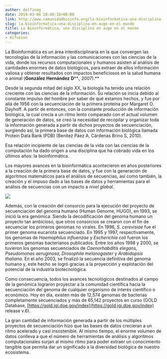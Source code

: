 ```yaml
---
author: delfinog
date: 2018-03-06 20:49:18+00:00
link: http://www.comunidadbioinfo.org/la-bioinformatica-una-disciplina-en-auge-en-el-mundo/
slug: la-bioinformatica-una-disciplina-en-auge-en-el-mundo
title: La Bioinformática, una disciplina en auge en el mundo
categories:
- difusion
---
```


La Bioinformática es un área interdisciplinaria en la que convergen las tecnologías de la información y las comunicaciones con las ciencias de la vida, donde los recursos computacionales y humanos asisten al análisis de cantidades enormes de datos biológicos, para extraer de ellos información valiosa y obtener resultados con impactos beneficiosos en la salud humana o animal (**González** **Hernández** **D****., 2007).**

Desde la segunda mitad del siglo XX, la biología ha tenido una relación creciente con las ciencias de la información. Su relación se inicia debido al constante impulso del hombre por saber de qué estamos hechos, y fue por allá de 1956 con la secuenciación de la primera proteína por Margaret O. Dayhoff. A partir de entonces, con la constante producción de información biológica, la cual crecía a un ritmo lento comparado con el actual volumen de generación de datos, se creó la necesidad de recopilar y organizar toda la información generada a partir de dichos proyectos de secuenciación, surgiendo así, la primera base de datos con información biológica llamada Protein Data Bank (PDB) (Benítez Páez A, Cárdenas Brino S, 2010).

Esa relación incipiente de las ciencias de la vida con las ciencias de la computación ha dado origen a una disciplina que ha cobrado vida en los últimos años: la bioinformática.

Los mayores avances en la bioinformática acontecieron en años posteriores a la creación de la primera base de datos, y fue con la generación de algoritmos matemáticos para el análisis de secuencias, así como también, la creación y el impuso dado a las bases de datos y herramientas para el análisis de secuencias con un impacto a _nivel global_.

![](http://www.comunidadbioinfo.org/wp-content/uploads/2018/03/Clustalw_multiple_alignment-300x160.png)

Además, con la creación del consorcio para la ejecución del proyecto de secuenciación del genoma humano (Human Genome, HUGO), en 1993, se inició la era genómica. Siendo la decodificación del genoma humano un proyecto tan ambicioso, que otros consorcios se crearon con el fin de secuenciar los primeros genomas no virales. En 1996, _S. cerevisiae_ fue el primer genoma eucariota secuenciado. En 1995 y 1997, respectivamente, los genomas de _Haemophilus influenzae_ y _Escherichia coli_ fueron los primeros genomas bacterianos publicados. Entre los años 1998 y 2000, se tuvieron los genomas secuenciados de _Caenorhabditis elegans, Pseudomonas aeruginosa, Drosophila melanogaster_ y _Arabidopsis thaliana_. En el año 2003, se finalizó la secuencia definitiva del genoma humano y, este hecho se logró gracias a la proyección y explotación del potencial de la industria biotecnológica.

Como consecuencia, todos los avances tecnológicos destinados al campo de la genómica lograron proyectar a la comunidad científica hacia la secuenciación del genoma de cualquier organismo de interés científico o económico. Hoy en día, existen más de 12,574 genomas de bacterias completamente secuenciados y más de 65,142 proyectos en curso (GOLD Database, [https://gold.jgi.doe.gov/index](https://gold.jgi.doe.gov/index) release v.6).

La gran cantidad de información generada a partir de los múltiples proyectos de secuenciación hizo que las bases de datos crecieran a un ritmo acelerado y casi insostenible. Al mismo tiempo, el enorme volumen de datos conlleva a que el número de herramientas de análisis y algoritmos computacionales surjan al mismo ritmo para poder extraer un conocimiento tangible que permita dar un significado a la diversidad biológica de nuestro ecosistema.
